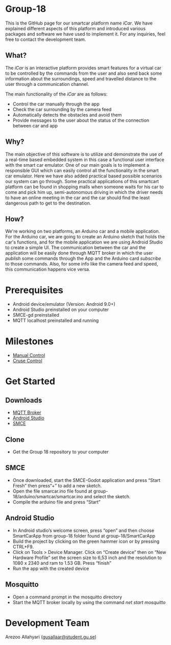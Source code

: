 # Group-18
This is the GitHub page for our smartcar platform name _iCar_. We have explained different aspects of this platform and introduced various packages and software we have used to implement it. For any inquiries, feel free to contact the development team.

## What?
The _iCar_ is an interactive platform provides smart features for a virtual car to be controlled by the commands from the user and also send back some information about the surroundings, speed and travelled distance to the user through a communication channel.

The main functionality of the _iCar_ are as follows: 
* Control the car manually through the app
* Check the car surrounding by the camera feed 
* Automatically detects the obstacles and avoid them
* Provide messages to the user about the status of the connection between car and app

## Why?
The main objective of this software is to utilize and demonstrate the use of a real-time based embedded system in this case a functional user interface with the smart car emulator. One of our main goals is to implement a responsible GUI which can easily control all the functionality in the smart car emulator. Here we have also added practical based possible scenarios our system can go through. Some practical applications of this smartcart platform can be found in shopping malls when someone waits for his car to come and pick him up, semi-autonomous driving in which the driver needs to have an online meeting in the car and the car should find the least dangerous path to get to the destination.

## How?
We're working on two platforms, an Arduino car and a mobile application. For the Arduino car, we are going to create an Arduino sketch that holds the car's functions, and for the mobile application we are using Android Studio to create a simple UI. The communication between the car and the application will be easily done through MQTT broker in which the user _publish_ some commands through the App and the Arduino card _subscribe_ to those commands. Also, for some info like the camera feed and speed, this communication happens vice versa.

# Prerequisites

* Android device/emulator (Version: Android 9.0+)
* Android Studio preinstalled on your computer
* SMCE-gd preinstalled
* MQTT localhost preinstalled and running


# Milestones
* [Manual Control](https://github.com/gusallaar/iCar/wiki/Manual-Control)
* [Cruse Control](https://github.com/gusallaar/iCar/wiki/Cruse-Control)

# Get Started

## Downloads
* [MQTT Broker](https://mosquitto.org/download/)
* [Android Studio](https://developer.android.com/studio)
* [SMCE](https://github.com/ItJustWorksTM/smce-gd/releases)

## Clone
* Get the Group 18 repository to your computer

## SMCE
* Once downloaded, start the SMCE-Godot application and press “Start Fresh” then press“+” to add a new sketch.
* Open the file smarcar.ino file found at group-18/arduino/smartcar/smartcar.ino and select the sketch.
* Compile the arduino file and press “Start”
## Android Studio
* In Android studio’s welcome screen, press “open” and then choose SmartCarApp from group-18 folder found at group-18/SmartCarApp
* Build the project by clicking on the green hammer icon or by pressing CTRL+F9.
* Click on Tools > Device Manager. Click on “Create device” then on “New Hardware Profile” set the screen size to 6,53 inch and the resolution to 1080 x 2340 and ram to 1.53 GB. Press “finish”
* Run the app with the created device

## Mosquitto
* Open a command prompt in the mosquitto directory
* Start the MQTT broker locally by using the command _net start mosquitto_


# Development Team
Arezoo Allahyari (gusallaar@student.gu.se)

